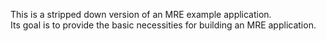 This is a stripped down version of an MRE example application.  
Its goal is to provide the basic necessities for building an MRE application.